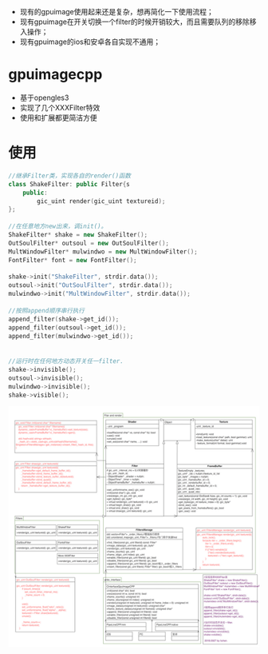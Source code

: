 

* 现有的gpuimage使用起来还是复杂，想再简化一下使用流程；
* 现有gpuimage在开关切换一个filter的时候开销较大，而且需要队列的移除移入操作；
* 现有gpuimage的ios和安卓各自实现不通用；

# gpuimagecpp

* 基于opengles3 
* 实现了几个XXXFilter特效
* 使用和扩展都更简洁方便

# 使用
```c++
//继承Filter类，实现各自的render()函数
class ShakeFilter: public Filter{s
    public:
        gic_uint render(gic_uint textureid);
};

//在任意地方new出来，调init()。
ShakeFilter* shake = new ShakeFilter();
OutSoulFilter* outsoul = new OutSoulFilter();
MultWindowFilter* mulwindwo = new MultWindowFilter();
FontFilter* font = new FontFilter();

shake->init("ShakeFilter", strdir.data());
outsoul->init("OutSoulFilter", strdir.data());
mulwindwo->init("MultWindowFilter", strdir.data());
        
//按照append顺序串行执行
append_filter(shake->get_id());
append_filter(outsoul->get_id());
append_filter(mulwindwo->get_id());


//运行时在任何地方动态开关任一filter.
shake->invisible();
outsoul->invisible();
mulwindwo->invisible();
shake->visible();
```


![image](https://github.com/xx8086/gpuimagecpp/blob/master/uml_gpuimagecpp_frame.jpg)
